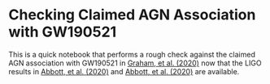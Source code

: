 # Checking Claimed AGN Association with GW190521

This is a quick notebook that performs a rough check against the claimed AGN association with GW190521 in [Graham, et al. (2020)](https://journals.aps.org/prl/abstract/10.1103/PhysRevLett.124.251102) now that the LIGO results in [Abbott, et al. (2020)](https://journals.aps.org/prl/abstract/10.1103/PhysRevLett.125.101102) and [Abbott, et al. (2020)](https://iopscience.iop.org/article/10.3847/2041-8213/aba493) are available.
